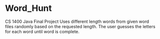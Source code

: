 # Word_Hunt
CS 1400 Java Final Project
Uses different length words from given word files randomly based on the requested length.
The user guesses the letters for each word until word is complete.
